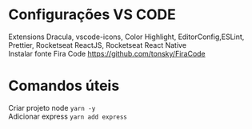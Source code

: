 # Configurações VS CODE
Extensions Dracula, vscode-icons, Color Highlight, EditorConfig,ESLint, Prettier, Rocketseat ReactJS, Rocketseat React Native  
Instalar fonte Fira Code https://github.com/tonsky/FiraCode    


# Comandos úteis
Criar projeto node ```yarn -y```  
Adicionar express ```yarn add express```  

